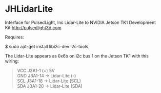 # JHLidarLite
Interface for PulsedLight, Inc Lidar-Lite to NVIDIA Jetson TK1 Development Kit
http://pulsedlight3d.com

Requires: 

$ sudo apt-get install libi2c-dev i2c-tools

The Lidar-Lite appears as 0x6b on i2c bus 1 on the Jetson TK1 with this wiring:

<blockquote><p>VCC J3A1-1  (+)    5V<br>
GND J3A1-14 ->  Lidar-Lite (-)<br>
SCL J3A1-18 ->  Lidar-Lite (SCL)<br>
SDA J3A1-20 ->  Lidar-Lite (SDA)</p></blockquote>
